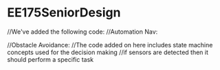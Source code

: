 # EE175SeniorDesign


//We've added the following code:
//Automation Nav:


//Obstacle Avoidance: 
//The code added on here includes state machine concepts used for the decision making 
//if sensors are detected then it should perform a specific task
